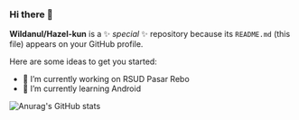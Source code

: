 ### Hi there 👋


**Wildanul/Hazel-kun** is a ✨ _special_ ✨ repository because its `README.md` (this file) appears on your GitHub profile.

Here are some ideas to get you started:

- 🔭 I’m currently working on RSUD Pasar Rebo
- 🌱 I’m currently learning Android


![Anurag's GitHub stats](https://github-readme-stats.vercel.app/api?username=hazel-kun&show_icons=true&theme=merko&count_private=true)
